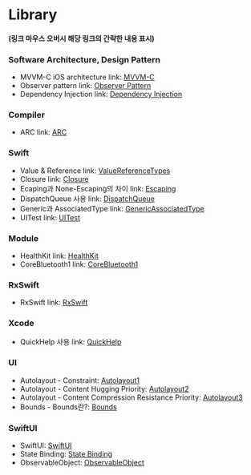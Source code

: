 # Library
#### (링크 마우스 오버시 해당 링크의 간략한 내용 표시)

### Software Architecture, Design Pattern
- MVVM-C iOS architecture link: [MVVM-C]  
- Observer pattern link: [Observer Pattern]
- Dependency Injection link: [Dependency Injection]

[MVVM-C]: https://github.com/jaeminKim0523/Library/blob/main/Software/MVVM-C.md "MVVM-C 아키텍처에 대하여 설명한 글이며, Model View ViewModel과 서로의 역할 분배 등에 대해여 작성하였다."
[Observer Pattern]: https://github.com/jaeminKim0523/Library/blob/main/Software/ObserverPattern.md "Observer 패턴에 대하여 설명한 글이며, 목차는 기본 개념, Observer, Subject, 마무리이다."  
[Dependency Injection]: https://github.com/jaeminKim0523/Library/blob/main/Software/DependencyInjection.md "의존성을 주입하는 것에 대한 예제로 Swift에서 protocol을 이용하여 의존성을 분리하는 방법을 설명하는 글이다."

### Compiler
- ARC link: [ARC]  

[ARC]: https://github.com/jaeminKim0523/Library/blob/main/Compiler/ARC.md "Swift의 Automatic Reference Counting에 대해여 설명한 글이며, ARC의 개념을 설명하고 메모리 관리를 위한 strong, weak, unowned 3가지 참조 방식에 대하여 설명했다."

### Swift
- Value & Reference link: [ValueReferenceTypes]
- Closure link: [Closure]
- Ecaping과 None-Escaping의 차이 link: [Escaping]  
- DispatchQueue 사용 link: [DispatchQueue]  
- Generic과 AssociatedType link: [GenericAssociatedType]
- UITest link: [UITest]

[ValueReferenceTypes]: https://github.com/jaeminKim0523/Library/blob/main/Swift/ValueReferenceTypes.md "Value(struct, enum, protocol 등)와 Reference(class 등) 타입에 대한 설명과 각 타입의 종류, 그리고 해당 타입들이 관리되는 방식과 자세한 설명을 했다."
[Closure]: https://github.com/jaeminKim0523/Library/blob/main/Swift/Closure.md "Closure의 심화 내용을 작성하였다. ecaping closure를 사용하기전에 참고하면 좋을 것 같다."
[Escaping]: https://github.com/jaeminKim0523/Library/blob/main/Swift/Escaping.md "비동기 Closure인 escaping closure를 설명한 글이다."
[DispatchQueue]: https://github.com/jaeminKim0523/Library/blob/main/Swift/DispatchQueue.md "DispatchQueue에 대하여 설명한 글이다. DispatchQueue의 특징에 대하여 설명을 하고 Queue가 어떻게 작동하는지, 어떤 종류의 Queue를 사용하는지를 알아보고 Queue에 쌓인 작업의 중요도에 따른 작업 순서와 동기, 비동기에 대한 설명을 작성하였다."
[GenericAssociatedType]: https://github.com/jaeminKim0523/Library/blob/main/Swift/GenericAssociatedType.md "AssociatedType을 이용하여 Generic을 사용하는 방법에 대하여 작성한 글이다."
[UITest]: https://github.com/jaeminKim0523/Library/blob/main/Swift/UITest.md "Xcode에서 UI Testing Bundle을 이용하여 사용자가 앱을 어떻게 사용 할지 예상하고 UI와 기능이 정상 작동되는지에 대한 시나리오를 자동화하여 테스트하는 방법에 대하여 설명한다."

### Module
- HealthKit link: [HealthKit]
- CoreBluetooth1 link: [CoreBluetooth1]

[HealthKit]: https://github.com/jaeminKim0523/Library/blob/main/Module/HealthKit.md "디바이스를 통해 사용자의 건강 정보를 가져오는 모듈의 간단한 사용법을 작성하였다."
[CoreBluetooth1]: https://github.com/jaeminKim0523/Library/blob/main/Module/CoreBluetooth.md "디바이스에서 스캔된 블루투스를 찾아서 배열화 하는 방법에 대하여 작성하였다."

### RxSwift
- RxSwift link: [RxSwift]

[RxSwift]: https://github.com/jaeminKim0523/Library/tree/main/RxSwift "RxSwift를 공부하며 정리하였다. 주로 RxSwift의 메소드들과 오퍼레이터들을 작성하였다."

### Xcode
- QuickHelp 사용 link: [QuickHelp]  

[QuickHelp]: https://github.com/jaeminKim0523/Library/blob/main/Xcode/QuickHelp.md "Github에 마크다운이 있다면, Xcode에는 QuickHelp가 있다. QuickHelp를 이용하여 주석을 작성하고 꾸미는 방법을 설명해보았다."

### UI
- Autolayout - Constraint: [Autolayout1]  
- Autolayout - Content Hugging Priority: [Autolayout2]
- Autolayout - Content Compression Resistance Priority: [Autolayout3]
- Bounds - Bounds란?: [Bounds]

[Autolayout1]: https://github.com/jaeminKim0523/Library/blob/main/UI/Autolayout1.md "Autolayout1에서는 Constraint를 이용하여 Autolayout을 잡는 방법을 간단하게 설명하였다."  
[Autolayout2]: https://github.com/jaeminKim0523/Library/blob/main/UI/Autolayout2.md "Autolayout2에서는 Content Hugging Priority를 이용하여 콘텐츠의 중요도에 따라 중요도가 떨어지는 UI의 너비를 조정하게 하는 방법을 설명하였다."
[Autolayout3]: https://github.com/jaeminKim0523/Library/blob/main/UI/Autolayout3.md "Autolayout3에서는 Content Compression Resistance Priority를 이용하여 콘텐츠의 중요도에 따라 더 중요한 콘텐츠의 너비에 UI를 맞추고 중요도가 떨어지는 UI의 너비를 좁아지게 조정하는 방법의 Autolayout을 설명하였다."
[Bounds]: https://github.com/jaeminKim0523/Library/blob/main/UI/Bounds.md "Bounds의 값들이 어떻게 작동하고 필요의 이유와 사용하고 있는 곳을 설명하였다."


### SwiftUI
- SwiftUI: [SwiftUI]
- State Binding: [State Binding]
- ObservableObject: [ObservableObject]

[SwiftUI]: https://github.com/jaeminKim0523/Library/blob/main/SwiftUI/SwiftUI.md "현재 스터디중인 SwiftUI의 장점과 단점을 간단하게 말해보았다."
[State Binding]: https://github.com/jaeminKim0523/Library/blob/main/SwiftUI/StateBinding.md "SwiftUI에서 가장 기본적인 데이터 바인딩 어노테이션중 하나를 알아보았다."
[ObservableObject]: https://github.com/jaeminKim0523/Library/blob/main/SwiftUI/ObservableObject.md "SwiftUI의 데이터 바인딩 어노테이션 중 하나로, MVVM과 같은 SoftwareArchitecture에서 사용될 핵심 어노테이션으로 예상되어 알아보았다."
